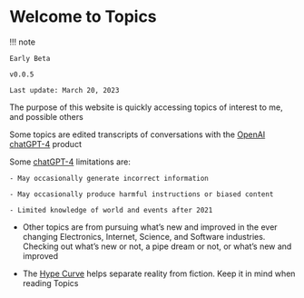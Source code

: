 # Welcome to Topics

!!! note
    
    Early Beta
    
    v0.0.5

    Last update: March 20, 2023
    
The purpose of this website is quickly accessing topics of interest to me, and possible others

Some topics are edited transcripts of conversations with the [OpenAI](https://openai.com) [chatGPT-4](https://chat.openai.com) product

Some [chatGPT-4](https://openai.com) limitations are:

    - May occasionally generate incorrect information
  
    - May occasionally produce harmful instructions or biased content

    - Limited knowledge of world and events after 2021

- Other topics are from pursuing what’s new and improved in the ever changing  Electronics, Internet, Science, and Software industries. Checking out what’s new or not, a pipe dream or not, or what’s new and improved
   
- The [Hype Curve](hype_curve.md) helps separate reality from fiction. Keep it in mind when reading Topics



